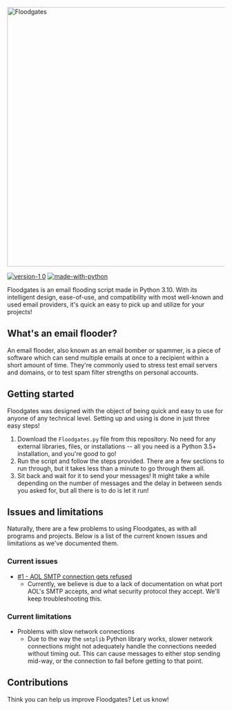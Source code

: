 <img src="https://i.imgur.com/inrKMue.png" alt="Floodgates" width="600"/>

[![version-1 0](https://user-images.githubusercontent.com/101282618/157538866-bfbcf791-8c26-4cdf-891f-c5c9dee8ac79.svg)](https://github.com/simbyte404/floodgates-bomber)
[![made-with-python](https://user-images.githubusercontent.com/101282618/157539597-50b15d78-a173-48c5-84a4-f21e256e9c31.svg)](https://www.python.org)

Floodgates is an email flooding script made in Python 3.10. With its intelligent design, ease-of-use, and compatibility with most well-known and used email providers, it's quick an easy to pick up and utilize for your projects!

## What's an email flooder?

An email flooder, also known as an email bomber or spammer, is a piece of software which can send multiple emails at once to a recipient within a short amount of time. They're commonly used to stress test email servers and domains, or to test spam filter strengths on personal accounts.

## Getting started

Floodgates was designed with the object of being quick and easy to use for anyone of any technical level. Setting up and using is done in just three easy steps!

1. Download the `Floodgates.py` file from this repository. No need for any external libraries, files, or installations -- all you need is a Python 3.5+ installation, and you're good to go!
2. Run the script and follow the steps provided. There are a few sections to run through, but it takes less than a minute to go through them all.
3. Sit back and wait for it to send your messages! It might take a while depending on the number of messages and the delay in between sends you asked for, but all there is to do is let it run!

## Issues and limitations

Naturally, there are a few problems to using Floodgates, as with all programs and projects. Below is a list of the current known issues and limitations as we've documented them.

### Current issues

- [#1 - AOL SMTP connection gets refused](/../../issues/1)
    - Currently, we believe is due to a lack of documentation on what port AOL's SMTP accepts, and what security protocol they accept. We'll keep troubleshooting this.

### Current limitations

- Problems with slow network connections
    - Due to the way the `smtplib` Python library works, slower network connections might not adequately handle the connections needed without timing out. This can cause messages to either stop sending mid-way, or the connection to fail before getting to that point.

## Contributions

Think you can help us improve Floodgates? Let us know! 
